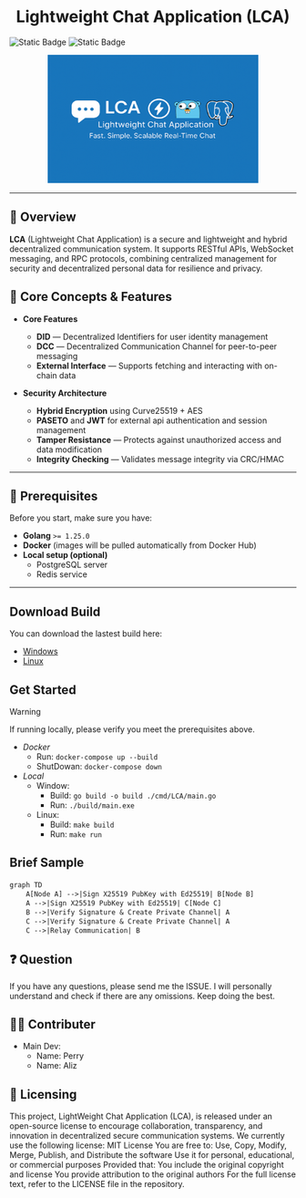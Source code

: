 <h1 align="center"><strong>Lightweight Chat Application (LCA)</strong></h1>
<img alt="Static Badge" src="https://img.shields.io/badge/open-source-insight?link=https%3A%2F%2Fdeps.dev%2Fgo%2Fgithub.com%252Fwang900115%252FLCA%2Fv1.1.1">
<img alt="Static Badge" src="https://img.shields.io/badge/golang-org-blue?link=https%3A%2F%2Fpkg.go.dev%2Fgithub.com%2Fwang900115%2FLCA">
<p align="center">
  <img src="assets/inside.png" alt="LCA Banner" height="225" width="370" />
</p>

---

## 📌 Overview
**LCA** (Lightweight Chat Application) is a secure and lightweight and hybrid decentralized communication system.
It supports RESTful APIs, WebSocket messaging, and RPC protocols, combining centralized management for security
and decentralized personal data for resilience and privacy.

## 🧠 Core Concepts & Features
- **Core Features**
  - **DID** — Decentralized Identifiers for user identity management
  - **DCC**  — Decentralized Communication Channel for peer-to-peer messaging
  - **External Interface** — Supports fetching and interacting with on-chain data

- **Security Architecture**
  - **Hybrid Encryption** using Curve25519 + AES
  - **PASETO** and **JWT** for external api authentication and session management  
  - **Tamper Resistance** — Protects against unauthorized access and data modification
  - **Integrity Checking**  — Validates message integrity via CRC/HMAC
---

## 🔧 Prerequisites
Before you start, make sure you have:

- **Golang** `>= 1.25.0`
- **Docker** (images will be pulled automatically from Docker Hub)
- **Local setup (optional)**  
  - PostgreSQL server  
  - Redis service  

---
## Download Build 

You can download the lastest build here:
  - [Windows](https://github.com/wang900115/LCA/releases/latest/download/main.exe)
  - [Linux](https://github.com/wang900115/LCA/releases/latest/download/main)

## Get Started
> [!WARNING]  
> If running locally, please verify you meet the prerequisites above. 
  - *Docker*
    -  Run:  `docker-compose up --build`
    -  ShutDowan:  `docker-compose down`
  - *Local* 
    - Window: 
      -  Build: `go build -o build ./cmd/LCA/main.go`
      -  Run: `./build/main.exe`
    - Linux:
      -  Build: `make build`
      -  Run: `make run`
## Brief Sample 
``` mermaid
graph TD
    A[Node A] -->|Sign X25519 PubKey with Ed25519| B[Node B]
    A -->|Sign X25519 PubKey with Ed25519| C[Node C]
    B -->|Verify Signature & Create Private Channel| A
    C -->|Verify Signature & Create Private Channel| A
    C -->|Relay Communication| B
```

## ❓ Question
  If you have any questions, please send me the ISSUE. I will personally understand and check if there are any omissions. Keep doing the best.

## 👨‍💻 Contributer
  - Main Dev: 
    - Name: Perry
    - Name: Aliz
## 📄 Licensing
  This project, LightWeight Chat Application (LCA), is released under an open-source license to encourage collaboration, transparency, and innovation in decentralized secure communication systems. We currently use the following license: MIT License You are free to: Use, Copy, Modify, Merge, Publish, and Distribute the software Use it for personal, educational, or commercial purposes Provided that: You include the original copyright and license You provide attribution to the original authors For the full license text, refer to the LICENSE file in the repository.